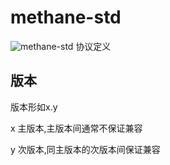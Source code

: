 # methane-std
![methane-std](https://travis-ci.org/InCar/methane-std.svg?branch=master)
协议定义

## 版本
版本形如x.y

x 主版本,主版本间通常不保证兼容

y 次版本,同主版本的次版本间保证兼容